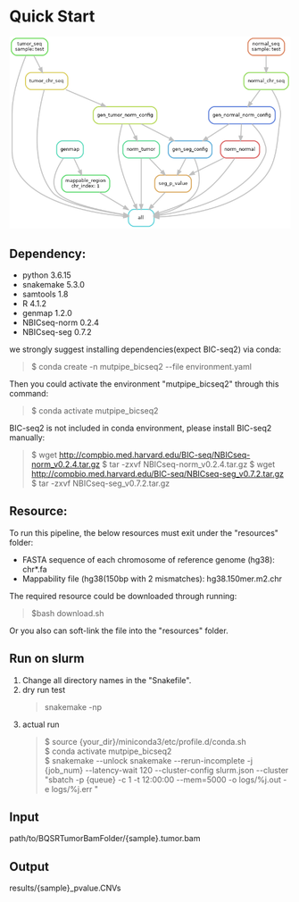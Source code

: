 # Quick Start 
![avatar](https://github.com/douymLab/mutpipe/blob/main/BIC_SEQ2/dag.png)
## Dependency:  
- python 3.6.15
- snakemake 5.3.0
- samtools 1.8
- R 4.1.2
- genmap 1.2.0
- NBICseq-norm 0.2.4
- NBICseq-seg 0.7.2

we strongly suggest installing dependencies(expect BIC-seq2) via conda:

  > $ conda create -n mutpipe_bicseq2 --file environment.yaml

Then you could activate the environment "mutpipe_bicseq2" through this command:
 
  > $ conda activate mutpipe_bicseq2

BIC-seq2 is not included in conda environment, please install BIC-seq2 manually:

  > $ wget http://compbio.med.harvard.edu/BIC-seq/NBICseq-norm_v0.2.4.tar.gz
  > $ tar -zxvf NBICseq-norm_v0.2.4.tar.gz
  > $ wget http://compbio.med.harvard.edu/BIC-seq/NBICseq-seg_v0.7.2.tar.gz
  > $ tar -zxvf NBICseq-seg_v0.7.2.tar.gz

## Resource:
To run this pipeline, the below resources must exit under the "resources" folder:
- FASTA sequence of each chromosome of reference genome (hg38): chr*.fa
- Mappability file (hg38(150bp with 2 mismatches): hg38.150mer.m2.chr

The required resource could be downloaded through running:

> $bash download.sh

 Or you also can soft-link the file into the "resources" folder.

## Run on slurm

1. Change all directory names in the "Snakefile".
2. dry run test
    > snakemake -np
3. actual run
    > \$ source {your_dir}/miniconda3/etc/profile.d/conda.sh  
    > \$ conda activate mutpipe_bicseq2  
    > \$ snakemake --unlock snakemake --rerun-incomplete -j {job_num} --latency-wait 120 --cluster-config slurm.json --cluster "sbatch -p {queue} -c 1 -t 12:00:00 --mem=5000 -o logs/%j.out -e logs/%j.err "

## Input
path/to/BQSRTumorBamFolder/{sample}.tumor.bam
## Output
results/{sample}_pvalue.CNVs
